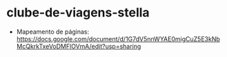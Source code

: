 # clube-de-viagens-stella

- Mapeamento de páginas: https://docs.google.com/document/d/1G7dV5nnWYAE0migCuZ5E3kNbMcQkrkTxeVoDMFlOVmA/edit?usp=sharing
